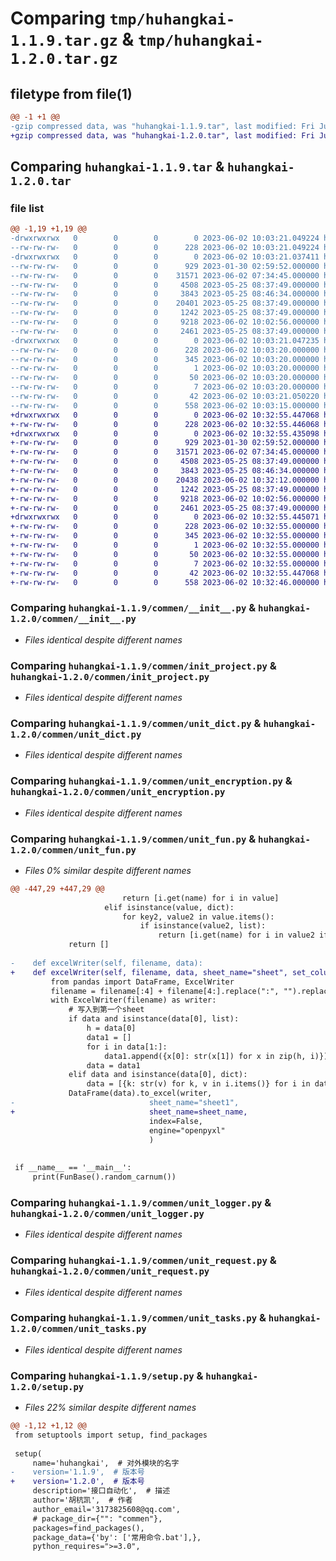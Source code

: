 # Comparing `tmp/huhangkai-1.1.9.tar.gz` & `tmp/huhangkai-1.2.0.tar.gz`

## filetype from file(1)

```diff
@@ -1 +1 @@
-gzip compressed data, was "huhangkai-1.1.9.tar", last modified: Fri Jun  2 10:03:21 2023, max compression
+gzip compressed data, was "huhangkai-1.2.0.tar", last modified: Fri Jun  2 10:32:55 2023, max compression
```

## Comparing `huhangkai-1.1.9.tar` & `huhangkai-1.2.0.tar`

### file list

```diff
@@ -1,19 +1,19 @@
-drwxrwxrwx   0        0        0        0 2023-06-02 10:03:21.049224 huhangkai-1.1.9/
--rw-rw-rw-   0        0        0      228 2023-06-02 10:03:21.049224 huhangkai-1.1.9/PKG-INFO
-drwxrwxrwx   0        0        0        0 2023-06-02 10:03:21.037411 huhangkai-1.1.9/commen/
--rw-rw-rw-   0        0        0      929 2023-01-30 02:59:52.000000 huhangkai-1.1.9/commen/__init__.py
--rw-rw-rw-   0        0        0    31571 2023-06-02 07:34:45.000000 huhangkai-1.1.9/commen/init_project.py
--rw-rw-rw-   0        0        0     4508 2023-05-25 08:37:49.000000 huhangkai-1.1.9/commen/unit_dict.py
--rw-rw-rw-   0        0        0     3843 2023-05-25 08:46:34.000000 huhangkai-1.1.9/commen/unit_encryption.py
--rw-rw-rw-   0        0        0    20401 2023-05-25 08:37:49.000000 huhangkai-1.1.9/commen/unit_fun.py
--rw-rw-rw-   0        0        0     1242 2023-05-25 08:37:49.000000 huhangkai-1.1.9/commen/unit_logger.py
--rw-rw-rw-   0        0        0     9218 2023-06-02 10:02:56.000000 huhangkai-1.1.9/commen/unit_request.py
--rw-rw-rw-   0        0        0     2461 2023-05-25 08:37:49.000000 huhangkai-1.1.9/commen/unit_tasks.py
-drwxrwxrwx   0        0        0        0 2023-06-02 10:03:21.047235 huhangkai-1.1.9/huhangkai.egg-info/
--rw-rw-rw-   0        0        0      228 2023-06-02 10:03:20.000000 huhangkai-1.1.9/huhangkai.egg-info/PKG-INFO
--rw-rw-rw-   0        0        0      345 2023-06-02 10:03:20.000000 huhangkai-1.1.9/huhangkai.egg-info/SOURCES.txt
--rw-rw-rw-   0        0        0        1 2023-06-02 10:03:20.000000 huhangkai-1.1.9/huhangkai.egg-info/dependency_links.txt
--rw-rw-rw-   0        0        0       50 2023-06-02 10:03:20.000000 huhangkai-1.1.9/huhangkai.egg-info/requires.txt
--rw-rw-rw-   0        0        0        7 2023-06-02 10:03:20.000000 huhangkai-1.1.9/huhangkai.egg-info/top_level.txt
--rw-rw-rw-   0        0        0       42 2023-06-02 10:03:21.050220 huhangkai-1.1.9/setup.cfg
--rw-rw-rw-   0        0        0      558 2023-06-02 10:03:15.000000 huhangkai-1.1.9/setup.py
+drwxrwxrwx   0        0        0        0 2023-06-02 10:32:55.447068 huhangkai-1.2.0/
+-rw-rw-rw-   0        0        0      228 2023-06-02 10:32:55.446068 huhangkai-1.2.0/PKG-INFO
+drwxrwxrwx   0        0        0        0 2023-06-02 10:32:55.435098 huhangkai-1.2.0/commen/
+-rw-rw-rw-   0        0        0      929 2023-01-30 02:59:52.000000 huhangkai-1.2.0/commen/__init__.py
+-rw-rw-rw-   0        0        0    31571 2023-06-02 07:34:45.000000 huhangkai-1.2.0/commen/init_project.py
+-rw-rw-rw-   0        0        0     4508 2023-05-25 08:37:49.000000 huhangkai-1.2.0/commen/unit_dict.py
+-rw-rw-rw-   0        0        0     3843 2023-05-25 08:46:34.000000 huhangkai-1.2.0/commen/unit_encryption.py
+-rw-rw-rw-   0        0        0    20438 2023-06-02 10:32:12.000000 huhangkai-1.2.0/commen/unit_fun.py
+-rw-rw-rw-   0        0        0     1242 2023-05-25 08:37:49.000000 huhangkai-1.2.0/commen/unit_logger.py
+-rw-rw-rw-   0        0        0     9218 2023-06-02 10:02:56.000000 huhangkai-1.2.0/commen/unit_request.py
+-rw-rw-rw-   0        0        0     2461 2023-05-25 08:37:49.000000 huhangkai-1.2.0/commen/unit_tasks.py
+drwxrwxrwx   0        0        0        0 2023-06-02 10:32:55.445071 huhangkai-1.2.0/huhangkai.egg-info/
+-rw-rw-rw-   0        0        0      228 2023-06-02 10:32:55.000000 huhangkai-1.2.0/huhangkai.egg-info/PKG-INFO
+-rw-rw-rw-   0        0        0      345 2023-06-02 10:32:55.000000 huhangkai-1.2.0/huhangkai.egg-info/SOURCES.txt
+-rw-rw-rw-   0        0        0        1 2023-06-02 10:32:55.000000 huhangkai-1.2.0/huhangkai.egg-info/dependency_links.txt
+-rw-rw-rw-   0        0        0       50 2023-06-02 10:32:55.000000 huhangkai-1.2.0/huhangkai.egg-info/requires.txt
+-rw-rw-rw-   0        0        0        7 2023-06-02 10:32:55.000000 huhangkai-1.2.0/huhangkai.egg-info/top_level.txt
+-rw-rw-rw-   0        0        0       42 2023-06-02 10:32:55.447068 huhangkai-1.2.0/setup.cfg
+-rw-rw-rw-   0        0        0      558 2023-06-02 10:32:46.000000 huhangkai-1.2.0/setup.py
```

### Comparing `huhangkai-1.1.9/commen/__init__.py` & `huhangkai-1.2.0/commen/__init__.py`

 * *Files identical despite different names*

### Comparing `huhangkai-1.1.9/commen/init_project.py` & `huhangkai-1.2.0/commen/init_project.py`

 * *Files identical despite different names*

### Comparing `huhangkai-1.1.9/commen/unit_dict.py` & `huhangkai-1.2.0/commen/unit_dict.py`

 * *Files identical despite different names*

### Comparing `huhangkai-1.1.9/commen/unit_encryption.py` & `huhangkai-1.2.0/commen/unit_encryption.py`

 * *Files identical despite different names*

### Comparing `huhangkai-1.1.9/commen/unit_fun.py` & `huhangkai-1.2.0/commen/unit_fun.py`

 * *Files 0% similar despite different names*

```diff
@@ -447,29 +447,29 @@
                         return [i.get(name) for i in value]
                     elif isinstance(value, dict):
                         for key2, value2 in value.items():
                             if isinstance(value2, list):
                                 return [i.get(name) for i in value2 if i.get(name)]
             return []
 
-    def excelWriter(self, filename, data):
+    def excelWriter(self, filename, data, sheet_name="sheet", set_column=[]):
         from pandas import DataFrame, ExcelWriter
         filename = filename[:4] + filename[4:].replace(":", "").replace(' ', '_')
         with ExcelWriter(filename) as writer:
             # 写入到第一个sheet
             if data and isinstance(data[0], list):
                 h = data[0]
                 data1 = []
                 for i in data[1:]:
                     data1.append({x[0]: str(x[1]) for x in zip(h, i)})
                 data = data1
             elif data and isinstance(data[0], dict):
                 data = [{k: str(v) for k, v in i.items()} for i in data]
             DataFrame(data).to_excel(writer,
-                              sheet_name="sheet1",
+                              sheet_name=sheet_name,
                               index=False,
                               engine="openpyxl"
                               )
 
 
 if __name__ == '__main__':
     print(FunBase().random_carnum())
```

### Comparing `huhangkai-1.1.9/commen/unit_logger.py` & `huhangkai-1.2.0/commen/unit_logger.py`

 * *Files identical despite different names*

### Comparing `huhangkai-1.1.9/commen/unit_request.py` & `huhangkai-1.2.0/commen/unit_request.py`

 * *Files identical despite different names*

### Comparing `huhangkai-1.1.9/commen/unit_tasks.py` & `huhangkai-1.2.0/commen/unit_tasks.py`

 * *Files identical despite different names*

### Comparing `huhangkai-1.1.9/setup.py` & `huhangkai-1.2.0/setup.py`

 * *Files 22% similar despite different names*

```diff
@@ -1,12 +1,12 @@
 from setuptools import setup, find_packages
 
 setup(
     name='huhangkai',  # 对外模块的名字
-    version='1.1.9',  # 版本号
+    version='1.2.0',  # 版本号
     description='接口自动化',  # 描述
     author='胡杭凯',  # 作者
     author_email='3173825608@qq.com',
     # package_dir={"": "commen"},
     packages=find_packages(),
     package_data={'by': ['常用命令.bat'],},
     python_requires=">=3.0",
```

